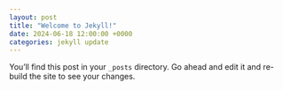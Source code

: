 ```yaml
---
layout: post
title: "Welcome to Jekyll!"
date: 2024-06-18 12:00:00 +0000
categories: jekyll update
---
```

You’ll find this post in your `_posts` directory. Go ahead and edit it and re-build the site to see your changes.
